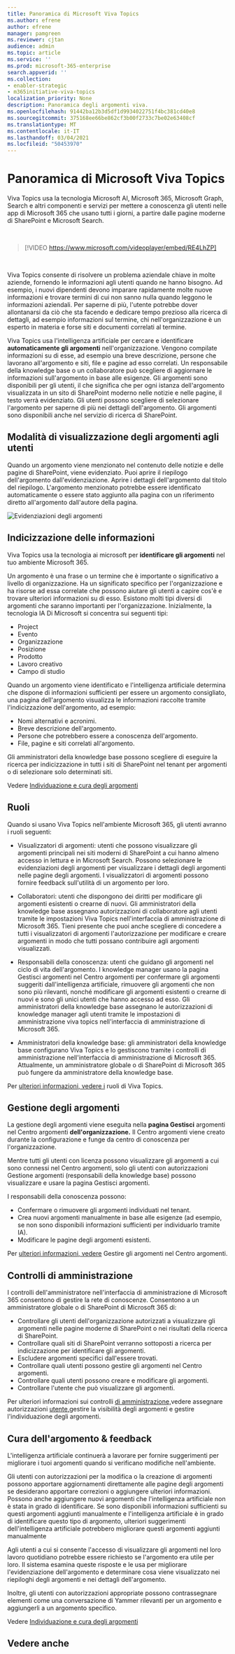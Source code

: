 ```yaml
---
title: Panoramica di Microsoft Viva Topics
ms.author: efrene
author: efrene
manager: pamgreen
ms.reviewer: cjtan
audience: admin
ms.topic: article
ms.service: ''
ms.prod: microsoft-365-enterprise
search.appverid: ''
ms.collection:
- enabler-strategic
- m365initiative-viva-topics
localization_priority: None
description: Panoramica degli argomenti viva.
ms.openlocfilehash: 91442ba12b3d5df1d9934022751f4bc381cd40e8
ms.sourcegitcommit: 375168ee66be862cf3b00f2733c7be02e63408cf
ms.translationtype: MT
ms.contentlocale: it-IT
ms.lasthandoff: 03/04/2021
ms.locfileid: "50453970"
---
```

# <a name="microsoft-viva-topics-overview"></a>Panoramica di Microsoft Viva Topics 

Viva Topics usa la tecnologia Microsoft AI, Microsoft 365, Microsoft Graph, Search e altri componenti e servizi per mettere a conoscenza gli utenti nelle app di Microsoft 365 che usano tutti i giorni, a partire dalle pagine moderne di SharePoint e Microsoft Search.

</br>

> [!VIDEO https://www.microsoft.com/videoplayer/embed/RE4LhZP]  

</br>

Viva Topics consente di risolvere un problema aziendale chiave in molte aziende, fornendo le informazioni agli utenti quando ne hanno bisogno. Ad esempio, i nuovi dipendenti devono imparare rapidamente molte nuove informazioni e trovare termini di cui non sanno nulla quando leggono le informazioni aziendali. Per saperne di più, l'utente potrebbe dover allontanarsi da ciò che sta facendo e dedicare tempo prezioso alla ricerca di dettagli, ad esempio informazioni sul termine, chi nell'organizzazione è un esperto in materia e forse siti e documenti correlati al termine.

Viva Topics usa l'intelligenza artificiale per cercare e identificare **automaticamente gli argomenti** nell'organizzazione. Vengono compilate informazioni su di esse, ad esempio una breve descrizione, persone che lavorano all'argomento e siti, file e pagine ad esso correlati. Un responsabile della knowledge base o un collaboratore può scegliere di aggiornare le informazioni sull'argomento in base alle esigenze. Gli argomenti sono disponibili per gli utenti, il che significa che per ogni istanza dell'argomento visualizzata in un sito di SharePoint moderno nelle notizie e nelle pagine, il testo verrà evidenziato. Gli utenti possono scegliere di selezionare l'argomento per saperne di più nei dettagli dell'argomento. Gli argomenti sono disponibili anche nel servizio di ricerca di SharePoint.


## <a name="how-topics-are-displayed-to-users"></a>Modalità di visualizzazione degli argomenti agli utenti

Quando un argomento viene menzionato nel contenuto delle notizie e delle pagine di SharePoint, viene evidenziato. Puoi aprire il riepilogo dell'argomento dall'evidenziazione. Aprire i dettagli dell'argomento dal titolo del riepilogo. L'argomento menzionato potrebbe essere identificato automaticamente o essere stato aggiunto alla pagina con un riferimento diretto all'argomento dall'autore della pagina. 

   ![Evidenziazioni degli argomenti](../media/knowledge-management/saturn.png) </br> 


## <a name="knowledge-indexing"></a>Indicizzazione delle informazioni

Viva Topics usa la tecnologia ai microsoft per **identificare gli argomenti** nel tuo ambiente Microsoft 365.

Un argomento è una frase o un termine che è importante o significativo a livello di organizzazione. Ha un significato specifico per l'organizzazione e ha risorse ad essa correlate che possono aiutare gli utenti a capire cos'è e trovare ulteriori informazioni su di esso. Esistono molti tipi diversi di argomenti che saranno importanti per l'organizzazione. Inizialmente, la tecnologia IA Di Microsoft si concentra sui seguenti tipi:
- Project
- Evento
- Organizzazione
- Posizione
- Prodotto
- Lavoro creativo
- Campo di studio


Quando un argomento viene identificato e l'intelligenza artificiale determina che dispone  di informazioni sufficienti per essere un argomento consigliato, una pagina dell'argomento visualizza le informazioni raccolte tramite l'indicizzazione dell'argomento, ad esempio:

- Nomi alternativi e acronimi.
- Breve descrizione dell'argomento.
- Persone che potrebbero essere a conoscenza dell'argomento.
- File, pagine e siti correlati all'argomento.

Gli amministratori della knowledge base possono scegliere di eseguire la ricerca per indicizzazione in tutti i siti di SharePoint nel tenant per argomenti o di selezionare solo determinati siti.

Vedere [Individuazione e cura degli argomenti](https://docs.microsoft.com/microsoft-365/knowledge/topic-experiences-discovery-curation)

## <a name="roles"></a>Ruoli

Quando si usano Viva Topics nell'ambiente Microsoft 365, gli utenti avranno i ruoli seguenti:

- Visualizzatori di argomenti: utenti che possono visualizzare gli argomenti  principali nei siti moderni di SharePoint a cui hanno almeno accesso in lettura e in Microsoft Search. Possono selezionare le evidenziazioni degli argomenti per visualizzare i dettagli degli argomenti nelle pagine degli argomenti. I visualizzatori di argomenti possono fornire feedback sull'utilità di un argomento per loro.

- Collaboratori: utenti che dispongono dei diritti per modificare gli argomenti esistenti o crearne di nuovi. Gli amministratori della knowledge base assegnano autorizzazioni di collaboratore agli utenti tramite le impostazioni Viva Topics nell'interfaccia di amministrazione di Microsoft 365. Tieni presente che puoi anche scegliere di concedere a tutti i visualizzatori di argomenti l'autorizzazione per modificare e creare argomenti in modo che tutti possano contribuire agli argomenti visualizzati.

- Responsabili della conoscenza: utenti che guidano gli argomenti nel ciclo di vita dell'argomento. I knowledge  manager usano la pagina Gestisci argomenti nel Centro argomenti per confermare gli argomenti suggeriti dall'intelligenza artificiale, rimuovere gli argomenti che non sono più rilevanti, nonché modificare gli argomenti esistenti o crearne di nuovi e sono gli unici utenti che hanno accesso ad esso. Gli amministratori della knowledge base assegnano le autorizzazioni di knowledge manager agli utenti tramite le impostazioni di amministrazione viva topics nell'interfaccia di amministrazione di Microsoft 365. 

- Amministratori della knowledge base: gli amministratori della knowledge base configurano Viva Topics e lo gestiscono tramite i controlli di amministrazione nell'interfaccia di amministrazione di Microsoft 365. Attualmente, un amministratore globale o di SharePoint di Microsoft 365 può fungere da amministratore della knowledge base.

Per [ulteriori informazioni, vedere i](topic-experiences-roles.md) ruoli di Viva Topics.

## <a name="topic-management"></a>Gestione degli argomenti

La gestione degli argomenti viene eseguita nella **pagina Gestisci** argomenti nel Centro argomenti **dell'organizzazione.** Il Centro argomenti viene creato durante la configurazione e funge da centro di conoscenza per l'organizzazione. 

Mentre tutti gli utenti con licenza possono visualizzare gli argomenti  a cui sono connessi nel Centro argomenti, solo gli utenti con autorizzazioni Gestione argomenti (responsabili della knowledge base) possono visualizzare e usare la pagina Gestisci argomenti.

I responsabili della conoscenza possono:

- Confermare o rimuovere gli argomenti individuati nel tenant.
- Crea nuovi argomenti manualmente in base alle esigenze (ad esempio, se non sono disponibili informazioni sufficienti per individuarlo tramite IA).
- Modificare le pagine degli argomenti esistenti.</br>

Per [ulteriori informazioni, vedere](manage-topics.md) Gestire gli argomenti nel Centro argomenti.  


## <a name="admin-controls"></a>Controlli di amministrazione

I controlli dell'amministratore nell'interfaccia di amministrazione di Microsoft 365 consentono di gestire la rete di conoscenze. Consentono a un amministratore globale o di SharePoint di Microsoft 365 di:

- Controllare gli utenti dell'organizzazione autorizzati a visualizzare gli argomenti nelle pagine moderne di SharePoint o nei risultati della ricerca di SharePoint.
- Controllare quali siti di SharePoint verranno sottoposti a ricerca per indicizzazione per identificare gli argomenti.
- Escludere argomenti specifici dall'essere trovati.
- Controllare quali utenti possono gestire gli argomenti nel Centro argomenti.
- Controllare quali utenti possono creare e modificare gli argomenti.
- Controllare l'utente che può visualizzare gli argomenti.

Per ulteriori informazioni sui controlli [](https://docs.microsoft.com/microsoft-365/knowledge/topic-experiences-discovery) [di amministrazione,](https://docs.microsoft.com/microsoft-365/knowledge/plan-topic-experiences#user-permissions)vedere assegnare autorizzazioni [utente,](https://docs.microsoft.com/microsoft-365/knowledge/topic-experiences-knowledge-rules)gestire la visibilità degli argomenti e gestire l'individuazione degli argomenti.

## <a name="topic-curation--feedback"></a>Cura dell'argomento & feedback

L'intelligenza artificiale continuerà a lavorare per fornire suggerimenti per migliorare i tuoi argomenti quando si verificano modifiche nell'ambiente. 

Gli utenti con autorizzazioni per la modifica o la creazione di argomenti possono apportare aggiornamenti direttamente alle pagine degli argomenti se desiderano apportare correzioni o aggiungere ulteriori informazioni. Possono anche aggiungere nuovi argomenti che l'intelligenza artificiale non è stata in grado di identificare. Se sono disponibili informazioni sufficienti su questi argomenti aggiunti manualmente e l'intelligenza artificiale è in grado di identificare questo tipo di argomento, ulteriori suggerimenti dell'intelligenza artificiale potrebbero migliorare questi argomenti aggiunti manualmente 

Agli utenti a cui si consente l'accesso di visualizzare gli argomenti nel loro lavoro quotidiano potrebbe essere richiesto se l'argomento era utile per loro. Il sistema esamina queste risposte e le usa per migliorare l'evidenziazione dell'argomento e determinare cosa viene visualizzato nei riepiloghi degli argomenti e nei dettagli dell'argomento.

Inoltre, gli utenti con autorizzazioni appropriate possono contrassegnare elementi come una conversazione di Yammer rilevanti per un argomento e aggiungerli a un argomento specifico. 

Vedere [Individuazione e cura degli argomenti](https://docs.microsoft.com/microsoft-365/knowledge/topic-experiences-discovery-curation)


## <a name="see-also"></a>Vedere anche

